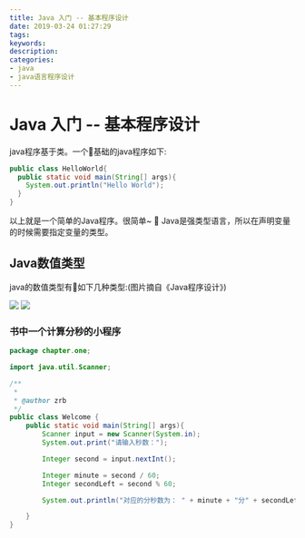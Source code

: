 ```yaml
---
title: Java 入门 -- 基本程序设计
date: 2019-03-24 01:27:29
tags:
keywords:
description:
categories: 
- java
- java语言程序设计
---
```


# Java 入门 -- 基本程序设计

java程序基于类。一个基础的java程序如下:
```java
public class HelloWorld{
  public static void main(String[] args){
    System.out.println("Hello World");
  }
}
```

<!--more-->
以上就是一个简单的Java程序。很简单~ 🌝  Java是强类型语言，所以在声明变量的时候需要指定变量的类型。

## Java数值类型

java的数值类型有如下几种类型:(图片摘自《Java程序设计》)

![](https://i.loli.net/2019/01/28/5c4dda93d652d.jpg)
![](https://i.loli.net/2019/01/28/5c4ddab4ed953.jpg)

### 书中一个计算分秒的小程序

```java
package chapter.one;

import java.util.Scanner;

/**
 *
 * @author zrb
 */
public class Welcome {
    public static void main(String[] args){
        Scanner input = new Scanner(System.in);
        System.out.print("请输入秒数：");

        Integer second = input.nextInt();

        Integer minute = second / 60;
        Integer secondLeft = second % 60;

        System.out.println("对应的分秒数为： " + minute + "分" + secondLeft + "秒");

    }
}
```
